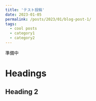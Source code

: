 ```yaml
---
title: 'テスト投稿'
date: 2023-01-05
permalink: /posts/2023/01/blog-post-1/
tags:
  - cool posts
  - category1
  - category2
---
```


準備中

Headings
======

Heading 2
------

